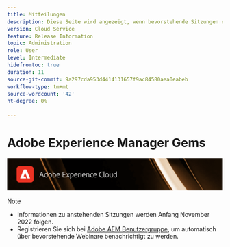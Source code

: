 ```yaml
---
title: Mitteilungen
description: Diese Seite wird angezeigt, wenn bevorstehende Sitzungen noch nicht definiert sind.
version: Cloud Service
feature: Release Information
topic: Administration
role: User
level: Intermediate
hidefromtoc: true
duration: 11
source-git-commit: 9a297cda953d4414131657f9ac84580aea0eabeb
workflow-type: tm+mt
source-wordcount: '42'
ht-degree: 0%

---
```


# Adobe Experience Manager Gems

![](assets/ADX_Gems.png)

>[!NOTE]
>
>* Informationen zu anstehenden Sitzungen werden Anfang November 2022 folgen.
>* Registrieren Sie sich bei [Adobe AEM Benutzergruppe](https://aem-augs.adobe.com/), um automatisch über bevorstehende Webinare benachrichtigt zu werden.
